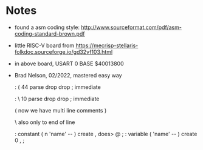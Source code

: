 # Notes

- found a asm coding style: http://www.sourceformat.com/pdf/asm-coding-standard-brown.pdf

- little RISC-V board from https://mecrisp-stellaris-folkdoc.sourceforge.io/gd32vf103.html

- in above board, USART 0 BASE $40013800

- Brad Nelson, 02/2022, mastered easy way
    
    : ( 44 parse drop drop ; immediate
   
    : \ 10 parse drop drop ; immediate
   
    ( now we have 
    multi line 
    comments )
    
    \ also only to end of line

    : constant ( n 'name' -- ) create , does> @ ;
    : variable ( 'name' -- ) create 0 , ;
    


